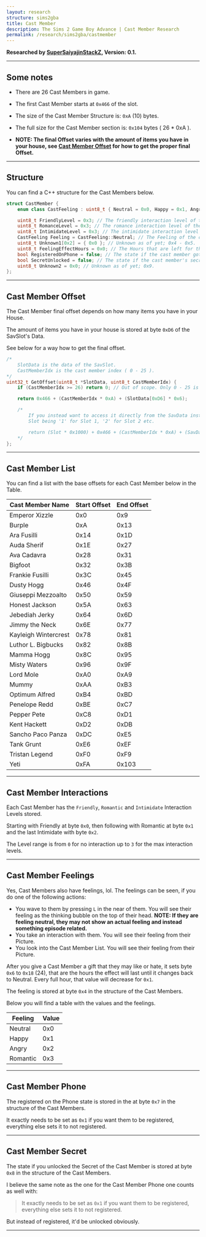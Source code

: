 ```yaml
---
layout: research
structure: sims2gba
title: Cast Member
description: The Sims 2 Game Boy Advance | Cast Member Research
permalink: /research/sims2gba/castmember
---
```


**Researched by [SuperSaiyajinStackZ](https://github.com/SuperSaiyajinStackZ), Version: 0.1.**
<hr>


## Some notes
- There are 26 Cast Members in game.
- The first Cast Member starts at `0x466` of the slot.
- The size of the Cast Member Structure is: `0xA` (10) bytes.
- The full size for the Cast Member section is: `0x104` bytes ( 26 * 0xA ).

- **NOTE: The final Offset varies with the amount of items you have in your house, see [Cast Member Offset](#cast-member-offset) for how to get the proper final Offset.**
<hr>


## Structure
You can find a C++ structure for the Cast Members below.

```cpp
struct CastMember {
	enum class CastFeeling : uint8_t { Neutral = 0x0, Happy = 0x1, Angry = 0x2, Romantic = 0x3 }; // To make the feeling stuff more clear, to what value what feeling is.

	uint8_t FriendlyLevel = 0x3; // The friendly interaction level of the cast member; 0 - 3 is valid; 0x0.
	uint8_t RomanceLevel = 0x3; // The romance interaction level of the cast member; 0 - 3 is valid; 0x1.
	uint8_t IntimidateLevel = 0x3; // The intimidate interaction level of the cast member; 0 - 3 is valid; 0x2.
	CastFeeling Feeling = CastFeeling::Neutral; // The Feeling of the cast member; See the enum class above for what value is for which feeling; 0x3.
	uint8_t Unknown1[0x2] = { 0x0 }; // Unknown as of yet; 0x4 - 0x5.
	uint8_t FeelingEffectHours = 0x0; // The Hours that are left for the feeling effect; 0x6.
	bool RegisteredOnPhone = false; // The state if the cast member got registered on your phone; 0x7.
	bool SecretUnlocked = false; // The state if the cast member's secret has been unlocked; 0x8.
	uint8_t Unknown2 = 0x0; // Unknown as of yet; 0x9.
};
```
<hr>


## Cast Member Offset
The Cast Member final offset depends on how many items you have in your House.

The amount of items you have in your house is stored at byte `0xD6` of the SavSlot's Data.

See below for a way how to get the final offset.

```cpp
/*
	SlotData is the data of the SavSlot.
	CastMemberIdx is the cast member index ( 0 - 25 ).
*/
uint32_t GetOffset(uint8_t *SlotData, uint8_t CastMemberIdx) {
	if (CastMemberIdx >= 26) return 0; // Out of scope. Only 0 - 25 is valid.

	return 0x466 + (CastMemberIdx * 0xA) + (SlotData[0xD6] * 0x6);

	/*
		If you instead want to access it directly from the SavData instead of the SlotData, rework it like this:
		Slot being '1' for Slot 1, '2' for Slot 2 etc.

		return (Slot * 0x1000) + 0x466 + (CastMemberIdx * 0xA) + (SavData[(Slot * 0x1000) + 0xD6] * 0x6);
	*/
};
```
<hr>


## Cast Member List
You can find a list with the base offsets for each Cast Member below in the Table.

| Cast Member Name     | Start Offset  | End Offset  |
| -------------------- | ------------- | ----------- |
| Emperor Xizzle       | 0x0           | 0x9         |
| Burple               | 0xA           | 0x13        |
| Ara Fusilli          | 0x14          | 0x1D        |
| Auda Sherif          | 0x1E          | 0x27        |
| Ava Cadavra          | 0x28          | 0x31        |
| Bigfoot              | 0x32          | 0x3B        |
| Frankie Fusilli      | 0x3C          | 0x45        |
| Dusty Hogg           | 0x46          | 0x4F        |
| Giuseppi Mezzoalto   | 0x50          | 0x59        |
| Honest Jackson       | 0x5A          | 0x63        |
| Jebediah Jerky       | 0x64          | 0x6D        |
| Jimmy the Neck       | 0x6E          | 0x77        |
| Kayleigh Wintercrest | 0x78          | 0x81        |
| Luthor L. Bigbucks   | 0x82          | 0x8B        |
| Mamma Hogg           | 0x8C          | 0x95        |
| Misty Waters         | 0x96          | 0x9F        |
| Lord Mole            | 0xA0          | 0xA9        |
| Mummy                | 0xAA          | 0xB3        |
| Optimum Alfred       | 0xB4          | 0xBD        |
| Penelope Redd        | 0xBE          | 0xC7        |
| Pepper Pete          | 0xC8          | 0xD1        |
| Kent Hackett         | 0xD2          | 0xDB        |
| Sancho Paco Panza    | 0xDC          | 0xE5        |
| Tank Grunt           | 0xE6          | 0xEF        |
| Tristan Legend       | 0xF0          | 0xF9        |
| Yeti                 | 0xFA          | 0x103       |

<hr>


## Cast Member Interactions
Each Cast Member has the `Friendly`, `Romantic` and `Intimidate` Interaction Levels stored.

Starting with Friendly at byte `0x0`, then following with Romantic at byte `0x1` and the last Intimidate with byte `0x2`.

The Level range is from `0` for no interaction up to `3` for the max interaction levels.
<hr>


## Cast Member Feelings
Yes, Cast Members also have feelings, lol. The feelings can be seen, if you do one of the following actions:

- You wave to them by pressing `L` in the near of them. You will see their feeling as the thinking bubble on the top of their head. **NOTE: If they are feeling neutral, they may not show an actual feeling and instead something episode related.**
- You take an interaction with them. You will see their feeling from their Picture.
- You look into the Cast Member List. You will see their feeling from their Picture.

After you give a Cast Member a gift that they may like or hate, it sets byte `0x6` to `0x18` (24), that are the hours the effect will last until it changes back to Neutral. Every full hour, that value will decrease for `0x1`.

The feeling is stored at byte `0x4` in the structure of the Cast Members.

Below you will find a table with the values and the feelings.

| Feeling  | Value |
| -------- | ----- |
| Neutral  | 0x0   |
| Happy    | 0x1   |
| Angry    | 0x2   |
| Romantic | 0x3   |

<hr>


## Cast Member Phone
The registered on the Phone state is stored in the at byte `0x7` in the structure of the Cast Members.

It exactly needs to be set as `0x1` if you want them to be registered, everything else sets it to not registered.
<hr>


## Cast Member Secret
The state if you unlocked the Secret of the Cast Member is stored at byte `0x8` in the structure of the Cast Members.

I believe the same note as the one for the Cast Member Phone one counts as well with:

> It exactly needs to be set as `0x1` if you want them to be registered, everything else sets it to not registered.

But instead of registered, it'd be unlocked obviously.
<hr>